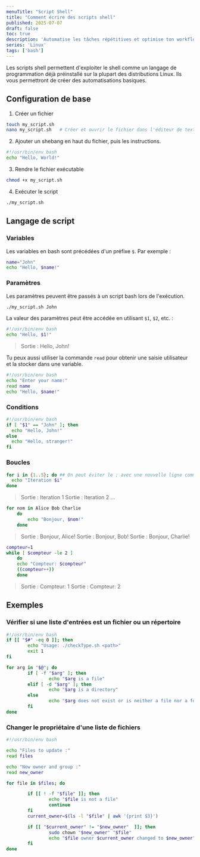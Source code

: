 ```yaml
---
menuTitle: "Script Shell"
title: "Comment écrire des scripts shell"
published: 2025-07-07
draft: false
toc: true
description: 'Automatise les tâches répétitives et optimise ton workflow avec des exemples pratiques de scripts shell.'
series: 'Linux'
tags: ['bash']
---
```


Les scripts shell permettent d'exploiter le shell comme un langage de programmation déjà préinstallé sur la plupart des distributions Linux. Ils vous permettront de créer des automatisations basiques.

## Configuration de base

1. Créer un fichier

```bash
touch my_script.sh
nano my_script.sh   # Créer et ouvrir le fichier dans l'éditeur de texte nano
```

2. Ajouter un shebang en haut du fichier, puis les instructions.

```bash
#!/usr/bin/env bash
echo "Hello, World!"
```

3. Rendre le fichier exécutable

```bash
chmod +x my_script.sh
```

4. Exécuter le script

```bash
./my_script.sh
```

## Langage de script

### Variables

Les variables en bash sont précédées d'un préfixe `$`. Par exemple :

```bash
name="John"
echo "Hello, $name!"
```

### Paramètres

Les paramètres peuvent être passés à un script bash lors de l'exécution.

```bash
./my_script.sh John
```

La valeur des paramètres peut être accédée en utilisant `$1`, `$2`, etc. :

```bash
#!/usr/bin/env bash
echo "Hello, $1!"
```
> Sortie : Hello, John!


Tu peux aussi utiliser la commande `read` pour obtenir une saisie utilisateur et la stocker dans une variable.

```bash
#!/usr/bin/env bash
echo "Enter your name:"
read name
echo "Hello, $name!"
```

### Conditions

```bash
#!/usr/bin/env bash
if [ "$1" == "John" ]; then 
  echo "Hello, John!"
else
  echo "Hello, stranger!"
fi
```

### Boucles

```bash
for i in {1..5}; do ## On peut éviter le ; avec une nouvelle ligne comme dans l'exemple suivant
  echo "Iteration $i"
done
```
> Sortie : Iteration 1
> Sortie : Iteration 2
> ...

```bash
for nom in Alice Bob Charlie
    do
        echo "Bonjour, $nom!"
    done
```
> Sortie : Bonjour, Alice!
> Sortie : Bonjour, Bob!
> Sortie : Bonjour, Charlie!

```bash
compteur=1
while [ $compteur -le 2 ]
    do
    echo "Compteur: $compteur"
    ((compteur++))
    done
```
> Sortie : Compteur: 1
> Sortie : Compteur: 2

## Exemples

### Vérifier si une liste d'entrées est un fichier ou un répertoire
```bash
#!/usr/bin/env bash
if [[ "$#" -eq 0 ]]; then
        echo "Usage: ./checkType.sh <path>"
        exit 1
fi

for arg in "$@"; do
        if [ -f "$arg" ]; then
                echo "$arg is a file"
        elif [ -d "$arg" ]; then
                echo "$arg is a directory"
        else
                echo "$arg does not exist or is neither a file nor a folder"
        fi
done
```

### Changer le propriétaire d'une liste de fichiers
```bash
#!/usr/bin/env bash

echo "Files to update :"
read files

echo "New owner and group :"
read new_owner

for file in $files; do

        if [[ ! -f "$file" ]]; then
                echo "$file is not a file"
                continue
        fi
        current_owner=$(ls -l "$file" | awk '{print $3}')

        if [[ "$current_owner" != "$new_owner"  ]]; then
                sudo chown "$new_owner" "$file"
                echo "$file owner $current_owner changed to $new_owner"
        fi
done
```
